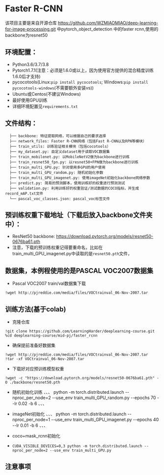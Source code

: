 # Faster R-CNN

该项目主要是来自开源仓库 https://github.com/WZMIAOMIAO/deep-learning-for-image-processing.git 中pytorch_object_detection 中的faster rcnn,使用的backbone为resnet50


## 环境配置：
* Python3.6/3.7/3.8
* Pytorch1.7.1(注意：必须是1.6.0或以上，因为使用官方提供的混合精度训练1.6.0后才支持)
* pycocotools(Linux:`pip install pycocotools`; Windows:`pip install pycocotools-windows`(不需要额外安装vs))
* Ubuntu或Centos(不建议Windows)
* 最好使用GPU训练
* 详细环境配置见`requirements.txt`

## 文件结构：
```
  ├── backbone: 特征提取网络，可以根据自己的要求选择
  ├── network_files: Faster R-CNN网络（包括Fast R-CNN以及RPN等模块）
  ├── train_utils: 训练验证相关模块（包括cocotools）
  ├── my_dataset.py: 自定义dataset用于读取VOC数据集
  ├── train_mobilenet.py: 以MobileNetV2做为backbone进行训练
  ├── train_resnet50_fpn.py: 以resnet50+FPN做为backbone进行训练
  ├── train_multi_GPU.py: 针对使用多GPU的用户使用
  ├── train_multi_GPU_random.py: 随机初始化参数
  ├── train_multi_GPU_imagenet.py: 使用imageNet初始化backbone网络参数
  ├── predict.py: 简易的预测脚本，使用训练好的权重进行预测测试
  ├── validation.py: 利用训练好的权重验证/测试数据的COCO指标，并生成record_mAP.txt文件
  └── pascal_voc_classes.json: pascal_voc标签文件
```

## 预训练权重下载地址（下载后放入backbone文件夹中）：
* ResNet50 backbone:  https://download.pytorch.org/models/resnet50-0676ba61.pth
* 注意，下载的预训练权重记得要重命名，比如在 train_multi_GPU_imagenet.py中读取的是`resnet50.pth`文件，
 
 
 
## 数据集，本例程使用的是PASCAL VOC2007数据集
* Pascal VOC2007 train/val数据集下载
```
!wget http://pjreddie.com/media/files/VOCtrainval_06-Nov-2007.tar
```


## 训练方法(基于colab)
* 克隆仓库
```
!git clone https://github.com/LearningHarder/deeplearning-course.git
%cd deeplearning-course/mid-pj/faster_rcnn
```
* 确保提前准备好数据集
```
!wget http://pjreddie.com/media/files/VOCtrainval_06-Nov-2007.tar
!tar -xf VOCtrainval_06-Nov-2007.tar
```
* 下载好对应预训练模型权重
```
!wget -c "https://download.pytorch.org/models/resnet50-0676ba61.pth" -O ./backbone/resnet50.pth
```
* 随机初始化训练
、、、
python -m torch.distributed.launch --nproc_per_node=2  --use_env train_multi_GPU_random.py --epochs 70 --lr 0.02 -b 6
、、、
* imageNet初始化
、、、
python -m torch.distributed.launch --nproc_per_node=1  --use_env train_multi_GPU_imagenet.py --epochs 40 --lr 0.01 -b 6
、、、
* coco+mask_rcnn初始化


* `CUDA_VISIBLE_DEVICES=0,3 python -m torch.distributed.launch --nproc_per_node=2 --use_env train_multi_GPU.py`

## 注意事项

